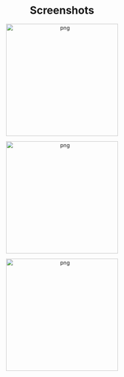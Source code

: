 <h1 align="center">Screenshots</h1>

<p align="center">
<img align="center" src="https://user-images.githubusercontent.com/76121581/194280651-da374b8d-b629-4b14-b3ca-06cf9b6603ee.gif" alt="png" width="300"/>
</p>

<p align="center">
<img align="center" src="https://user-images.githubusercontent.com/76121581/194280795-82344d0d-fa04-4347-a00c-d1f9c6d0bc2f.jpg" alt="png" width="300"/>
</p>

<p align="center">
<img align="center" src="https://user-images.githubusercontent.com/76121581/194280789-432edf98-1ea4-4990-a8ff-5f1c43ffe842.jpg" alt="png" width="300"/>
</p>

